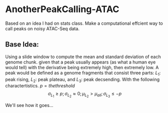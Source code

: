 # AnotherPeakCalling-ATAC
Based on an idea I had on stats class. Make a computational effcient way to call peaks on noisy ATAC-Seq data. 

## Base Idea: 
Using a slide window to compute the mean and standard deviation of each genome chunk. given that a peak usually appears (as what a human eye would tell) with the derivative being extremely high, then extremely low. A peak would be defined as a genome fragments that consist three parts: $L_1$: peak rising, $L_2$: peak plateau, and $L_3$: peak decsending. With the following charactertistics. $p = the threshold$
$$ \sigma_{L_1} \geq p; \sigma_{L_2} \approx 0; \mu_{L_2} > \mu_{all}; \sigma_{L_3} \leq -p $$

We'll see how it goes...

